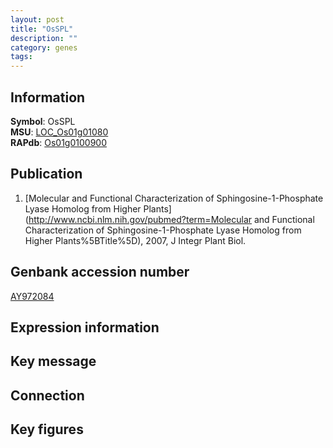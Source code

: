```yaml
---
layout: post
title: "OsSPL"
description: ""
category: genes
tags: 
---
```


## Information
__Symbol__: OsSPL  
__MSU__: [LOC_Os01g01080](http://rice.plantbiology.msu.edu/cgi-bin/ORF_infopage.cgi?orf=LOC_Os01g01080)  
__RAPdb__: [Os01g0100900](http://rapdb.dna.affrc.go.jp/viewer/gbrowse_details/irgsp1?name=Os01g0100900)  

## Publication
1. [Molecular and Functional Characterization of Sphingosine-1-Phosphate Lyase Homolog from Higher Plants](http://www.ncbi.nlm.nih.gov/pubmed?term=Molecular and Functional Characterization of Sphingosine-1-Phosphate Lyase Homolog from Higher Plants%5BTitle%5D), 2007, J Integr Plant Biol.

## Genbank accession number
[AY972084](http://www.ncbi.nlm.nih.gov/nuccore/AY972084)  

## Expression information

## Key message

## Connection

## Key figures


